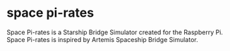 space pi-rates
==============
Space Pi-rates is a Starship Bridge Simulator created for the Raspberry Pi. Space Pi-rates is inspired by Artemis Spaceship Bridge Simulator.

